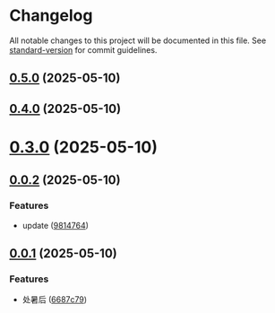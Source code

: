 # Changelog

All notable changes to this project will be documented in this file. See [standard-version](https://github.com/conventional-changelog/standard-version) for commit guidelines.

## [0.5.0](https://git.sankuai.com/hfe/max-miniapp-ts/compare/v0.4.0...v0.5.0) (2025-05-10)

## [0.4.0](https://git.sankuai.com/hfe/max-miniapp-ts/compare/v0.0.2...v0.4.0) (2025-05-10)

# [0.3.0](https://git.sankuai.com/hfe/max-miniapp-ts/compare/v0.0.2...v0.3.0) (2025-05-10)



## [0.0.2](https://git.sankuai.com/hfe/max-miniapp-ts/compare/v0.0.1...v0.0.2) (2025-05-10)


### Features

* update ([9814764](https://git.sankuai.com/hfe/max-miniapp-ts/commits/98147640e2c04d7dd443f0113ecf8d0656688b87))



## [0.0.1](https://git.sankuai.com/hfe/max-miniapp-ts/compare/6687c79b87433c01fa1c43a243c7a29a23d76415...v0.0.1) (2025-05-10)


### Features

* 处暑后 ([6687c79](https://git.sankuai.com/hfe/max-miniapp-ts/commits/6687c79b87433c01fa1c43a243c7a29a23d76415))
